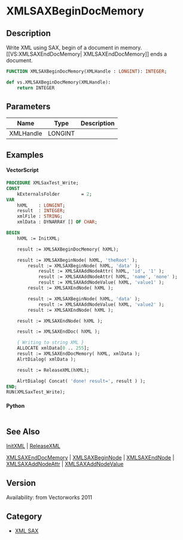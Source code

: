 # XMLSAXBeginDocMemory

## Description
Write XML using SAX, begin of a document in memory. [[VS:XMLSAXEndDocMemory| XMLSAXEndDocMemory]] ends a document.

```pascal
FUNCTION XMLSAXBeginDocMemory(XMLHandle : LONGINT): INTEGER;
```

```python
def vs.XMLSAXBeginDocMemory(XMLHandle):
    return INTEGER
```

## Parameters
|Name|Type|Description|
|---|---|---|
|XMLHandle|LONGINT|   |

## Examples
#### VectorScript ####
```pascal
PROCEDURE XMLSaxTest_Write;
CONST
	kExternalsFolder 		= 2;
VAR
	hXML    : LONGINT;
	result  : INTEGER;
	xmlFile : STRING;
	xmlData	: DYNARRAY [] OF CHAR;

BEGIN
	hXML := InitXML;

	result := XMLSAXBeginDocMemory( hXML);

	result := XMLSAXBeginNode( hXML, 'theRoot' );
		result := XMLSAXBeginNode( hXML, 'data' );
			result := XMLSAXAddNodeAttr( hXML, 'id', '1' );
			result := XMLSAXAddNodeAttr( hXML, 'name', 'none' );
			result := XMLSAXAddNodeValue( hXML, 'value1' );
		result := XMLSAXEndNode( hXML );

		result := XMLSAXBeginNode( hXML, 'data' );
			result := XMLSAXAddNodeValue( hXML, 'value2' );
		result := XMLSAXEndNode( hXML );

	result := XMLSAXEndNode( hXML );

	result := XMLSAXEndDoc( hXML );

	{ Writing to string XML }
	ALLOCATE xmlData[0 .. 255];
	result := XMLSAXEndDocMemory( hXML, xmlData );
	AlrtDialog( xmlData );

	result := ReleaseXML(hXML);

	AlrtDialog( Concat( 'done! result=', result ) );
END;
RUN(XMLSaxTest_Write);
```
#### Python ####
```python

```

## See Also
[InitXML](InitXML.md) | [ReleaseXML](ReleaseXML.md)

[XMLSAXEndDocMemory](XMLSAXEndDocMemory.md) | [XMLSAXBeginNode](XMLSAXBeginNode.md) | [XMLSAXEndNode](XMLSAXEndNode.md) | [XMLSAXAddNodeAttr](XMLSAXAddNodeAttr.md) | [XMLSAXAddNodeValue](XMLSAXAddNodeValue.md)

## Version
Availability: from Vectorworks 2011

## Category
* [XML SAX](../Categories/XML%20SAX.md)
